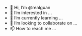 - 👋 Hi, I’m @realguan
- 👀 I’m interested in ...
- 🌱 I’m currently learning ...
- 💞️ I’m looking to collaborate on ...
- 📫 How to reach me ...

<!---
realguan/realguan is a ✨ special ✨ repository because its `README.md` (this file) appears on your GitHub profile.
You can click the Preview link to take a look at your changes.
--->

